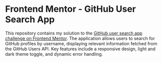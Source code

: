 # Frontend Mentor - GitHub User Search App

This repository contains my solution to the [GitHub user search app challenge on Frontend Mentor](https://www.frontendmentor.io/challenges/github-user-search-app-Q09YOgaH6). The application allows users to search for GitHub profiles by username, displaying relevant information fetched from the GitHub Users API. Key features include a responsive design, light and dark theme toggle, and dynamic error handling.
